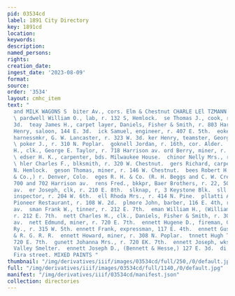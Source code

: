 ```yaml
---
pid: 03534cd
label: 1891 City Directory
key: 1891cd
location: 
keywords: 
description: 
named_persons: 
rights: 
creation_date: 
ingest_date: '2023-08-09'
format: 
source: 
order: '3534'
layout: cmhc_item
text: "                                                                                             CHER
  and MILK WAGONS S  biter Av., cors. Elm & Chestnut CHARLE LEl TZMANN ; BEA 67 BEN
  \ pardwell William O., lab, r. 132 S, Hemlock.  se Thomas J., cook, r. 1384 EH.
  3d.  teay James H., carpet layer, Daniels, Fisher & Smith, r. 803 Harrison av.  wck
  Henry, saloon, 144 E. 3d.  ick Samuel, engineer, r. 407 E. 5th.  eoker Barnard,
  harnessmkr, G. W. Lancaster, r. 323 W. 3d. ker Henry, teamster, George Douglas.
  \ poker J., r. 310 N. Poplar.  goknell Jordan, r. 16th, cor. Alder.  pdard George
  H., clk., George E. Taylor, r. 718 Harrison av. ord Berry, miner, r. 332 HK. 6th.
  \ edser H. K., carpenter, bds. Milwaukee House.  chinor Nelly Mrs., r. 123 EH. 13th.
  \ hler Charles F., blksmith, r. 320 W. Chestnut.  gers Richard, carpenter, r. 3144
  N. Hemlock.  geson Thomas, miner, r. 146 W. Chestnut.  bees Robert H., (R. H. Beggs
  & Co.,) r. Denver, Colo.  eges R. H. & Co. (R. H. Beggs and C. W. Crews,) dry goods,
  700 and 702 Harrison av.  rens Fred., bkkpr, Baer Brothers, r. 22, 501 Harrison
  av.  er Joseph, clk, r. 210 E. 8th.  slknap, r, 3 Keystone Blk.  sll Matthew, bridge
  inspector, r. 204 W. 6th.  ell Rhoda Mrs., r. 414 N. Pine.  pllatti August, lab,
  Pioneer Restaurant, r. 108 W. 2d.  plmore John, barber, 116 E. 4th, r. 320 Harrison
  av.  sman Frank W., tinner, r. 212 E. 7th.  eman William H., (Williams Lumber Co.,)
  r. 212 E. 7th.  nett Charles H., clk., Daniels, Fisher & Smith, r. 303 Har- ison
  av.  nett Edmund, miner, r. 720 E. 7th.  ennett Hugene D., fireman, Colo. Midland
  Ry., r. 315 W. 5th. ennett Frank, expressman, 117 E. 4th.  ennett Gus., lab, D.
  & R. G. R. R.  ennett Howard, miner, r. 308 N. Poplar.  tnnett Hugh T., miner, r.
  720 E. 7th.  gunett Johanna Mrs., r. 720 EK. 7th.  ennett Joseph, wks. Arkansas
  Valley Smelter.  ennett Joseph D., (Bennett & Hesse,) 127 E. 3d.  di QUINN, zast
  Fira street. MIXED PAINTS "
thumbnail: "/img/derivatives/iiif/images/03534cd/full/250,/0/default.jpg"
full: "/img/derivatives/iiif/images/03534cd/full/1140,/0/default.jpg"
manifest: "/img/derivatives/iiif/03534cd/manifest.json"
collection: directories
---
```

